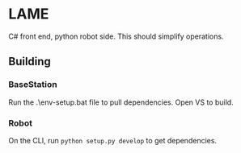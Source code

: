 # LAME
C# front end, python robot side. This should simplify operations.

## Building

### BaseStation 
Run the .\env-setup.bat file to pull dependencies. 
Open VS to build.

### Robot
On the CLI, run `python setup.py develop` to get dependencies.
